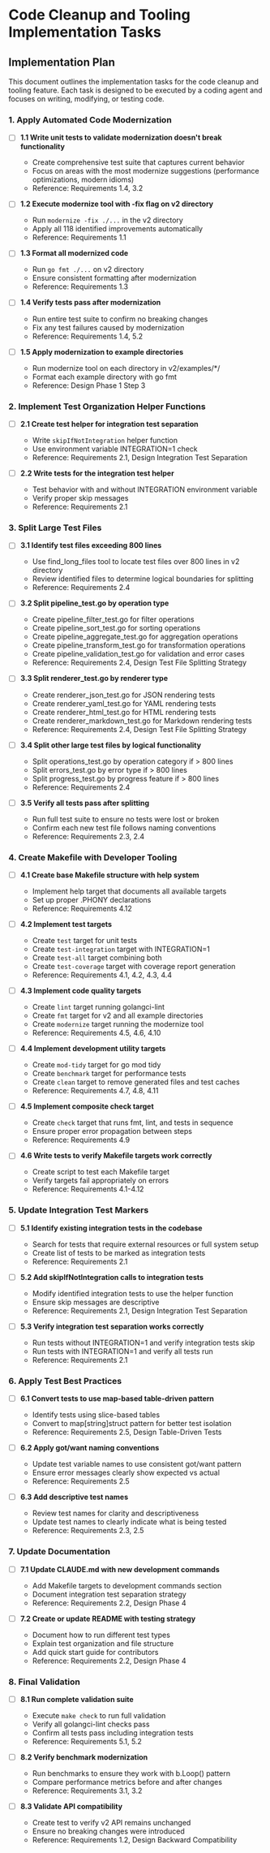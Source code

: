 # Code Cleanup and Tooling Implementation Tasks

## Implementation Plan

This document outlines the implementation tasks for the code cleanup and tooling feature. Each task is designed to be executed by a coding agent and focuses on writing, modifying, or testing code.

### 1. Apply Automated Code Modernization

- [ ] **1.1 Write unit tests to validate modernization doesn't break functionality**
  - Create comprehensive test suite that captures current behavior
  - Focus on areas with the most modernize suggestions (performance optimizations, modern idioms)
  - Reference: Requirements 1.4, 3.2

- [ ] **1.2 Execute modernize tool with -fix flag on v2 directory**
  - Run `modernize -fix ./...` in the v2 directory
  - Apply all 118 identified improvements automatically
  - Reference: Requirements 1.1

- [ ] **1.3 Format all modernized code**
  - Run `go fmt ./...` on v2 directory
  - Ensure consistent formatting after modernization
  - Reference: Requirements 1.3

- [ ] **1.4 Verify tests pass after modernization**
  - Run entire test suite to confirm no breaking changes
  - Fix any test failures caused by modernization
  - Reference: Requirements 1.4, 5.2

- [ ] **1.5 Apply modernization to example directories**
  - Run modernize tool on each directory in v2/examples/*/
  - Format each example directory with go fmt
  - Reference: Design Phase 1 Step 3

### 2. Implement Test Organization Helper Functions

- [ ] **2.1 Create test helper for integration test separation**
  - Write `skipIfNotIntegration` helper function
  - Use environment variable INTEGRATION=1 check
  - Reference: Requirements 2.1, Design Integration Test Separation

- [ ] **2.2 Write tests for the integration test helper**
  - Test behavior with and without INTEGRATION environment variable
  - Verify proper skip messages
  - Reference: Requirements 2.1

### 3. Split Large Test Files

- [ ] **3.1 Identify test files exceeding 800 lines**
  - Use find_long_files tool to locate test files over 800 lines in v2 directory
  - Review identified files to determine logical boundaries for splitting
  - Reference: Requirements 2.4

- [ ] **3.2 Split pipeline_test.go by operation type**
  - Create pipeline_filter_test.go for filter operations
  - Create pipeline_sort_test.go for sorting operations
  - Create pipeline_aggregate_test.go for aggregation operations
  - Create pipeline_transform_test.go for transformation operations
  - Create pipeline_validation_test.go for validation and error cases
  - Reference: Requirements 2.4, Design Test File Splitting Strategy

- [ ] **3.3 Split renderer_test.go by renderer type**
  - Create renderer_json_test.go for JSON rendering tests
  - Create renderer_yaml_test.go for YAML rendering tests
  - Create renderer_html_test.go for HTML rendering tests
  - Create renderer_markdown_test.go for Markdown rendering tests
  - Reference: Requirements 2.4, Design Test File Splitting Strategy

- [ ] **3.4 Split other large test files by logical functionality**
  - Split operations_test.go by operation category if > 800 lines
  - Split errors_test.go by error type if > 800 lines
  - Split progress_test.go by progress feature if > 800 lines
  - Reference: Requirements 2.4

- [ ] **3.5 Verify all tests pass after splitting**
  - Run full test suite to ensure no tests were lost or broken
  - Confirm each new test file follows naming conventions
  - Reference: Requirements 2.3, 2.4

### 4. Create Makefile with Developer Tooling

- [ ] **4.1 Create base Makefile structure with help system**
  - Implement help target that documents all available targets
  - Set up proper .PHONY declarations
  - Reference: Requirements 4.12

- [ ] **4.2 Implement test targets**
  - Create `test` target for unit tests
  - Create `test-integration` target with INTEGRATION=1
  - Create `test-all` target combining both
  - Create `test-coverage` target with coverage report generation
  - Reference: Requirements 4.1, 4.2, 4.3, 4.4

- [ ] **4.3 Implement code quality targets**
  - Create `lint` target running golangci-lint
  - Create `fmt` target for v2 and all example directories
  - Create `modernize` target running the modernize tool
  - Reference: Requirements 4.5, 4.6, 4.10

- [ ] **4.4 Implement development utility targets**
  - Create `mod-tidy` target for go mod tidy
  - Create `benchmark` target for performance tests
  - Create `clean` target to remove generated files and test caches
  - Reference: Requirements 4.7, 4.8, 4.11

- [ ] **4.5 Implement composite check target**
  - Create `check` target that runs fmt, lint, and tests in sequence
  - Ensure proper error propagation between steps
  - Reference: Requirements 4.9

- [ ] **4.6 Write tests to verify Makefile targets work correctly**
  - Create script to test each Makefile target
  - Verify targets fail appropriately on errors
  - Reference: Requirements 4.1-4.12

### 5. Update Integration Test Markers

- [ ] **5.1 Identify existing integration tests in the codebase**
  - Search for tests that require external resources or full system setup
  - Create list of tests to be marked as integration tests
  - Reference: Requirements 2.1

- [ ] **5.2 Add skipIfNotIntegration calls to integration tests**
  - Modify identified integration tests to use the helper function
  - Ensure skip messages are descriptive
  - Reference: Requirements 2.1, Design Integration Test Separation

- [ ] **5.3 Verify integration test separation works correctly**
  - Run tests without INTEGRATION=1 and verify integration tests skip
  - Run tests with INTEGRATION=1 and verify all tests run
  - Reference: Requirements 2.1

### 6. Apply Test Best Practices

- [ ] **6.1 Convert tests to use map-based table-driven pattern**
  - Identify tests using slice-based tables
  - Convert to map[string]struct pattern for better test isolation
  - Reference: Requirements 2.5, Design Table-Driven Tests

- [ ] **6.2 Apply got/want naming conventions**
  - Update test variable names to use consistent got/want pattern
  - Ensure error messages clearly show expected vs actual
  - Reference: Requirements 2.5

- [ ] **6.3 Add descriptive test names**
  - Review test names for clarity and descriptiveness
  - Update test names to clearly indicate what is being tested
  - Reference: Requirements 2.3, 2.5

### 7. Update Documentation

- [ ] **7.1 Update CLAUDE.md with new development commands**
  - Add Makefile targets to development commands section
  - Document integration test separation strategy
  - Reference: Requirements 2.2, Design Phase 4

- [ ] **7.2 Create or update README with testing strategy**
  - Document how to run different test types
  - Explain test organization and file structure
  - Add quick start guide for contributors
  - Reference: Requirements 2.2, Design Phase 4

### 8. Final Validation

- [ ] **8.1 Run complete validation suite**
  - Execute `make check` to run full validation
  - Verify all golangci-lint checks pass
  - Confirm all tests pass including integration tests
  - Reference: Requirements 5.1, 5.2

- [ ] **8.2 Verify benchmark modernization**
  - Run benchmarks to ensure they work with b.Loop() pattern
  - Compare performance metrics before and after changes
  - Reference: Requirements 3.1, 3.2

- [ ] **8.3 Validate API compatibility**
  - Create test to verify v2 API remains unchanged
  - Ensure no breaking changes were introduced
  - Reference: Requirements 1.2, Design Backward Compatibility